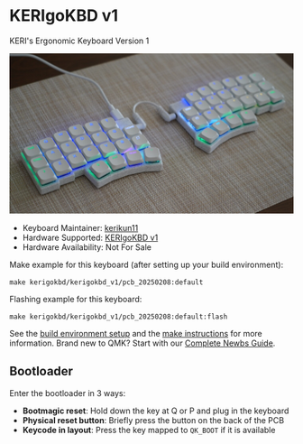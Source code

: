 # KERIgoKBD v1

KERI's Ergonomic Keyboard Version 1

![KERIgoKBD v1](../../../../hardware/kerigokbd_v1/images/kerigokbd_v1.jpg)

* Keyboard Maintainer: [kerikun11](https://github.com/kerikun11)
* Hardware Supported: [KERIgoKBD v1](../../../../hardware/kerigokbd_v1/)
* Hardware Availability: Not For Sale

Make example for this keyboard (after setting up your build environment):

    make kerigokbd/kerigokbd_v1/pcb_20250208:default

Flashing example for this keyboard:

    make kerigokbd/kerigokbd_v1/pcb_20250208:default:flash

See the [build environment setup](https://docs.qmk.fm/#/getting_started_build_tools) and the [make instructions](https://docs.qmk.fm/#/getting_started_make_guide) for more information. Brand new to QMK? Start with our [Complete Newbs Guide](https://docs.qmk.fm/#/newbs).

## Bootloader

Enter the bootloader in 3 ways:

* **Bootmagic reset**: Hold down the key at Q or P and plug in the keyboard
* **Physical reset button**: Briefly press the button on the back of the PCB
* **Keycode in layout**: Press the key mapped to `QK_BOOT` if it is available

